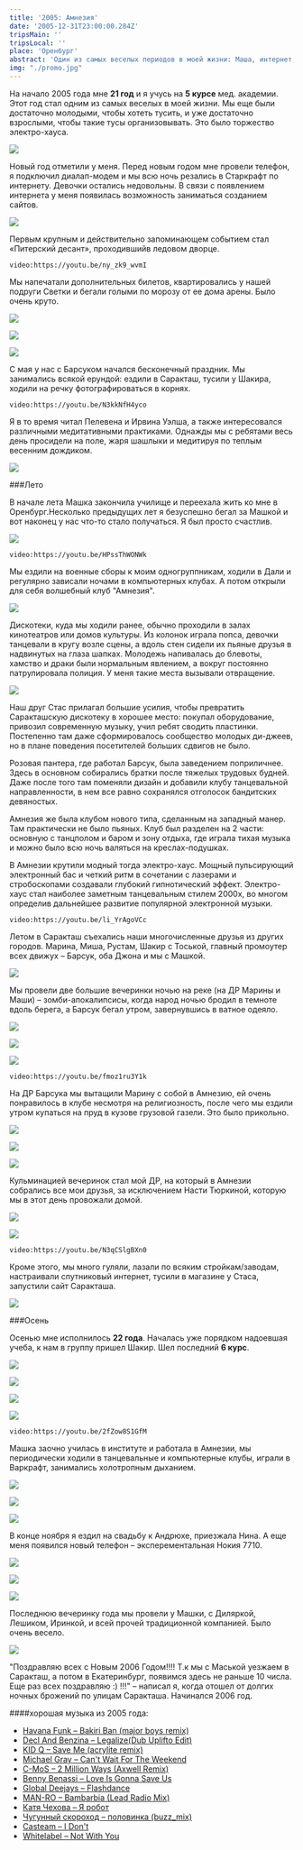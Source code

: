 ```yaml
---
title: '2005: Амнезия'
date: '2005-12-31T23:00:00.284Z'
tripsMain: ''
tripsLocal: ''
place: 'Оренбург'
abstract: 'Один из самых веселых периодов в моей жизни: Маша, интернет, хорошая музыка и отличные вечеринки.'
img: "./promo.jpg"
---
```


На начало 2005 года мне **21 год** и я учусь на **5 курсе** мед. академии. Этот год стал одним из самых веселых в моей жизни. Мы еще были достаточно молодыми, чтобы хотеть тусить, и уже достаточно взрослыми, чтобы такие тусы организовывать. Это было торжество электро-хауса.

![](m/badger-2mix.jpg)

Новый год отметили у меня. Перед новым годом мне провели телефон, я подключил диалап-модем и мы всю ночь резались в Старкрафт по интернету. Девочки остались недовольны. В связи с появлением интернета у меня появилась возможность заниматься созданием сайтов.

![](m/2005-01-04-v.jpg)

Первым крупным и действительно запоминающем событием стал «Питерский десант», проходившийв ледовом дворце.

`video:https://youtu.be/ny_zk9_wvmI`

Мы напечатали дополнительных билетов, квартировались у нашей подруги Светки и бегали голыми по морозу от ее дома арены. Было очень круто.

![](m/sveta-osen.jpg)

![](m/2005-02-12-v.jpg)

![](m/2005-02-15-v.jpg)

С мая у нас с Барсуком начался бесконечный праздник. Мы занимались всякой ерундой: ездили в Саракташ, тусили у Шакира, ходили на речку фотографироваться в корнях. 

`video:https://youtu.be/N3kkNfH4yco`

Я в то время читал Пелевена и Ирвина Уэлша, а также интересовался различными медитативными практиками. Однажды мы с ребятами весь день просидели на поле, жаря шашлыки и медитируя по теплым весенним дождиком. 

![](m/2005-02-06-v.jpg)

###Лето

В начале лета Машка закончила училище и переехала жить ко мне в Оренбург.Несколько предыдущих лет я безуспешно бегал за Машкой и вот наконец у нас что-то стало получаться. Я был просто счастлив. 

![](m/2005-03-02-v1.jpg)

`video:https://youtu.be/HPssThWONWk`

Мы ездили на военные сборы к моим одногруппникам, ходили в Дали и регулярно зависали ночами в компьютерных клубах. А потом открыли для себя волшебный клуб "Амнезия". 

![](m/2005-03-04.JPG)

Дискотеки, куда мы ходили ранее, обычно проходили в залах кинотеатров или домов культуры. Из колонок играла попса, девочки танцевали в кругу возле сцены, а вдоль стен сидели их пьяные друзья в надвинутых на глаза шапках. Молодежь напивалась до блевоты, хамство и драки были нормальным явлением, а вокруг постоянно патрулировала полиция. У меня такие места вызывали отвращение. 

![](dop/disco.jpg)

Наш друг Стас прилагал большие усилия, чтобы превратить Саракташскую дискотеку в хорошее место: покупал оборудование, привозил современную музыку, учил ребят сводить пластинки. Постепенно там даже сформировалось сообщество молодых ди-джеев, но в плане поведения посетителей больших сдвигов не было.

Розовая пантера, где работал Барсук, была заведением поприличнее. Здесь в основном собирались братки после тяжелых трудовых будней. Даже после того там поменяли дизайн и добавили клубу танцевальной направленности, в нем все равно сохранялся отголосок бандитских девяностых.

Амнезия же была клубом нового типа, сделанным на западный манер. Там практически не было пьяных. Клуб был разделен на 2 части: основную с танцполом и баром и зону отдыха, где играла тихая музыка и можно было всю ночь валяться на креслах-подушках. 

В Амнезии крутили модный тогда электро-хаус. Мощный пульсирующий электронный бас и четкий ритм в сочетании с лазерами и стробоскопами создавали глубокий гипнотический эффект. Электро-хаус стал наиболее заметным танцевальным стилем 2000х, во многом определив дальнейшее развитие популярной электронной музыки.


`video:https://youtu.be/li_YrAgoVCc`

Летом в Саракташ съехались наши многочисленные друзья из других городов. Марина, Миша, Рустам, Шакир с Тоськой, главный промоутер всех движух – Барсук, оба Джона и мы с Машкой.

![](m/2005-03-03-v.jpg)

Мы провели две большие вечеринки ночью на реке (на ДР Марины и Маши) – зомби-апокалипсисы, когда народ ночью бродил в темноте вдоль берега, а Барсук бегал утром, завернувшись в ватное одеяло.

![](m/2005-03-22-.jpg)

![](m/2005-03-23-v2.jpg)

![](m/2005-03-25.jpg)

`video:https://youtu.be/fmoz1ru3Y1k`

На ДР Барсука мы вытащили Марину с собой в Амнезию, ей очень понравилось в клубе несмотря на религиозность, после чего мы ездили утром купаться на пруд в кузове грузовой газели. Это было прикольно.

![](m/2005-03-03-mar.jpg)

![](m/2005-03-12-m.jpg)

![](m/2005-03-26.jpg)

Кульминацией вечеринок стал мой ДР, на который в Амнезии собрались все мои друзья, за исключением Насти Тюркиной, которую мы в этот день провожали домой.

![](m/2005-03-05-v.jpg)

![](m/2005-03-17-v.jpg)

`video:https://youtu.be/N3qCSlgBXn0`

Кроме этого, мы много гуляли, лазали по всяким стройкам/заводам, настраивали спутниковый интернет, тусили в магазине у Стаса, запустили сайт Саракташа.

![](m/saraktash.ru2005.jpg)

###Осень

Осенью мне исполнилось **22 года**. Началась уже порядком надоевшая учеба, к нам в группу пришел Шакир. Шел последний **6 курс**.

![](m/2005-04-orgma-08-v.jpg)

![](m/2005-04-orgma-14-m.jpg)

![](m/2005-04-orgma-19-v.jpg)

![](m/2005-04-orgma-20.jpg)

`video:https://youtu.be/2fZow8S1GfM`

Машка заочно училась в институте и работала в Амнезии, мы периодически ходили в танцевальные и компьютерные клубы, играли в Варкрафт, занимались холотропным дыханием.

![](m/2005-04-001-v.jpg)

![](m/2005-04-007-v.jpg)

![](m/2005-04-018-v.jpg)

В конце ноября я ездил на свадьбу к Андрюхе, приезжала Нина. А еще меня появился новый телефон – эксперементальная Нокия 7710.

![](m/2005-04-011-v.jpg)

![](dop/nokia7710.jpg)

![](m/2005-04-012.JPG)

Последнюю вечеринку года мы провели у Машки, с Диляркой, Лешиком, Иринкой, и всей прочей традиционной компанией. Было очень весело.

![](m/2006-01-4-m.jpg)

"Поздравляю всех с Новым 2006 Годом!!!! Т.к мы с Маськой уезжаем в Саракташ, а потом в Екатеринбург, появимся здесь не раньше 10 числа. Еще раз всех поздравляю :) !!!" – написал я, когда отошел от долгих ночных брожений по улицам Саракташа. Начинался 2006 год.

####хорошая музыка из 2005 года:

- [Havana Funk – Bakiri Ban (major boys remix)](https://youtu.be/ny_zk9_wvmI)
- [Decl And Benzina – Legalize(Dub Uplifto Edit)](https://ssh.cools.biz/song/118672-decl/47781513-legalize-benzina-dub-uplifto-edit/)
- [KID Q – Save Me (acrylite remix)](https://ru235.iplayer.info/song/78765603/KID_Q_-_Save_Me_acrylite_remix/)
- [Michael Gray – Can't Wait For The Weekend](https://youtu.be/N3kkNfH4yco)
- [C-MoS – 2 Million Ways (Axwell Remix)](https://youtu.be/HPssThWONWk)
- [Benny Benassi – Love Is Gonna Save Us](https://youtu.be/ORRRKqn39o4s)
- [Global Deejays – Flashdance](https://youtu.be/w2ohwM9iO6k)
- [MAN-RO – Bambarbia (Lead Radio Mix)](https://youtu.be/N3qCSlgBXn0)
- [Катя Чехова – Я робот](https://youtu.be/fmoz1ru3Y1k)
- [Чугунный скороход – половинка (buzz_mix)](https://youtu.be/8cV6ndTWZns)
- [Casteam – I Don't](https://youtu.be/XP-7RpLnShM)
- [Whitelabel – Not With You](https://youtu.be/2fZow8S1GfM)

